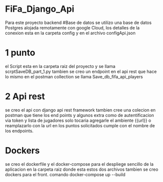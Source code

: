 # FiFa_Django_Api

Para este proyecto backend
#Base de datos
se utilizo una base de datos Postgres alojada remotamente con google Cloud, los detalles de la conexion esta en la carpeta config y en el archivo configApi.json

# 1 punto
 el Script esta en la carpeta raiz del proyecto y se llama scrptSaveDB_part_1.py tambien se creo un endpoint en el api rest que hace lo mismo en el postman collection se llama Save_db_fifa_api_players
 
 # 2 Api rest
 se creo el api con django api rest framework
 tambien cree una colecion en postman que tiene los end points y algunos extra como de autentificacion via token y lista de jugadores
 solo tocaria agregarle el ambiente {{url}} o reamplazarlo con la url
 en los puntos solicitados cumple con el nombre de los endpoints.
 
# Dockers
se creo el dockerfile y el docker-compose para el despliege sencillo de la aplicacion
 en la carpeta raiz donde esta estos dos archivos 
 tambien se creo dockers para el front.
 comando docker-compose up --build
 
